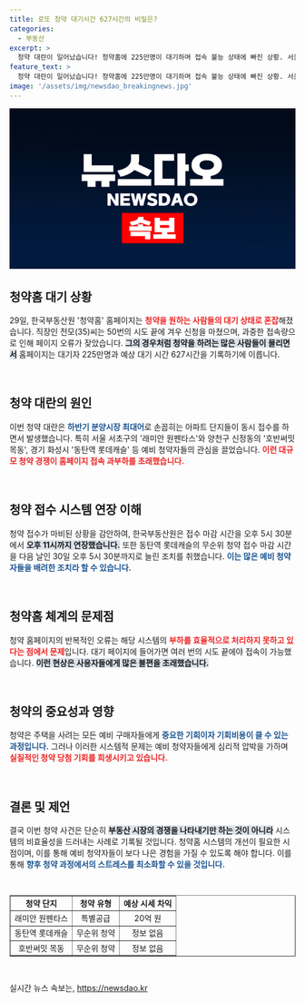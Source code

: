 ```yaml
---
title: 로또 청약 대기시간 627시간의 비밀은?
categories:
  - 부동산
excerpt: >
  청약 대란이 일어났습니다! 청약홈에 225만명이 대기하며 접속 불능 상태에 빠진 상황. 서울과 경기의 인기 아파트들이 동시에 접수를 시작하면서, 서민들은 수십 번의 시도 끝에 겨우 청약에 성공해야 했습니다. 20억원 시세 차익을 기대하는 래미안 원펜타스, 무순위 청약으로 떠오른 동탄역 롯데캐슬에 관심 집중!
feature_text: >
  청약 대란이 일어났습니다! 청약홈에 225만명이 대기하며 접속 불능 상태에 빠진 상황. 서울과 경기의 인기 아파트들이 동시에 접수를 시작하면서, 서민들은 수십 번의 시도 끝에 겨우 청약에 성공해야 했습니다. 20억원 시세 차익을 기대하는 래미안 원펜타스, 무순위 청약으로 떠오른 동탄역 롯데캐슬에 관심 집중!
image: '/assets/img/newsdao_breakingnews.jpg'
---
```


<p><img src="/assets/img/newsdao_breakingnews.jpg" alt="implanttips 속보" /></p>

<h2 data-ke-size="size26">청약홈 대기 상황</h2>

<p data-ke-size="size16">29일, 한국부동산원 '청약홈' 홈페이지는 <b><span style="color: #ee2323;">청약을 원하는 사람들의 대기 상태로 혼잡</span></b>해졌습니다. 직장인 전모(35)씨는 50번의 시도 끝에 겨우 신청을 마쳤으며, 과중한 접속량으로 인해 페이지 오류가 잦았습니다. <b><span style="background-color: #21538527;">그의 경우처럼 청약을 하려는 많은 사람들이 몰리면서</span></b> 홈페이지는 대기자 225만명과 예상 대기 시간 627시간을 기록하기에 이릅니다. </p>

<p data-ke-size="size16">&nbsp;</p>

<h2 data-ke-size="size26">청약 대란의 원인</h2>

<p data-ke-size="size16">이번 청약 대란은 <b><span style="color: #1a5490;">하반기 분양시장 최대어</span></b>로 손꼽히는 아파트 단지들이 동시 접수를 하면서 발생했습니다. 특히 서울 서초구의 '래미안 원펜타스'와 양천구 신정동의 '호반써밋 목동', 경기 화성시 '동탄역 롯데캐슬' 등 예비 청약자들의 관심을 끌었습니다. <b><span style="color: #ee2323;">이런 대규모 청약 경쟁이 홈페이지 접속 과부하를 초래했습니다.</span></b></p>

<p data-ke-size="size16">&nbsp;</p>

<h2 data-ke-size="size26">청약 접수 시스템 연장 이해</h2>

<p data-ke-size="size16">청약 접수가 마비된 상황을 감안하여, 한국부동산원은 접수 마감 시간을 오후 5시 30분에서 <b><span style="background-color: #21538527;">오후 11시까지 연장했습니다.</span></b> 또한 동탄역 롯데캐슬의 무순위 청약 접수 마감 시간을 다음 날인 30일 오후 5시 30분까지로 늘린 조치를 취했습니다. <b><span style="color: #1a5490;">이는 많은 예비 청약자들을 배려한 조치라 할 수 있습니다.</span></b></p>

<p data-ke-size="size16">&nbsp;</p>

<h2 data-ke-size="size26">청약홈 체계의 문제점</h2>

<p data-ke-size="size16">청약 홈페이지의 반복적인 오류는 해당 시스템의 <b><span style="color: #ee2323;">부하를 효율적으로 처리하지 못하고 있다는 점에서 문제</span></b>입니다. 대기 페이지에 들어가면 여러 번의 시도 끝에야 접속이 가능했습니다. <b><span style="background-color: #21538527;">이런 현상은 사용자들에게 많은 불편을 초래했습니다.</span></b></p>

<p data-ke-size="size16">&nbsp;</p>

<h2 data-ke-size="size26">청약의 중요성과 영향</h2>

<p data-ke-size="size16">청약은 주택을 사려는 모든 예비 구매자들에게 <b><span style="color: #1a5490;">중요한 기회이자 기회비용이 클 수 있는 과정입니다.</span></b> 그러나 이러한 시스템적 문제는 예비 청약자들에게 심리적 압박을 가하며 <b><span style="color: #ee2323;">실질적인 청약 당첨 기회를 희생시키고 있습니다.</span></b></p>

<p data-ke-size="size16">&nbsp;</p>

<h2 data-ke-size="size26">결론 및 제언</h2>

<p data-ke-size="size16">결국 이번 청약 사건은 단순히 <b><span style="background-color: #21538527;">부동산 시장의 경쟁을 나타내기만 하는 것이 아니라</span></b> 시스템의 비효율성을 드러내는 사례로 기록될 것입니다. 청약홈 시스템의 개선이 필요한 시점이며, 이를 통해 예비 청약자들이 보다 나은 경험을 가질 수 있도록 해야 합니다. 이를 통해 <b><span style="color: #1a5490;">향후 청약 과정에서의 스트레스를 최소화할 수 있을 것입니다.</span></b></p>

<p data-ke-size="size16">&nbsp;</p>

<table style="width: 100%; border-collapse: collapse;" border="1">
<tr>
<td style="text-align: center; height: 17px;"><b>청약 단지</b></td>
<td style="text-align: center; height: 17px;"><b>청약 유형</b></td>
<td style="text-align: center; height: 17px;"><b>예상 시세 차익</b></td>
</tr>
<tr>
<td style="text-align: center; height: 17px;">래미안 원펜타스</td>
<td style="text-align: center; height: 17px;">특별공급</td>
<td style="text-align: center; height: 17px;">20억 원</td>
</tr>
<tr>
<td style="text-align: center; height: 17px;">동탄역 롯데캐슬</td>
<td style="text-align: center; height: 17px;">무순위 청약</td>
<td style="text-align: center; height: 17px;">정보 없음</td>
</tr>
<tr>
<td style="text-align: center; height: 17px;">호반써밋 목동</td>
<td style="text-align: center; height: 17px;">무순위 청약</td>
<td style="text-align: center; height: 17px;">정보 없음</td>
</tr>
</table>

<p data-ke-size="size16">&nbsp;</p>
실시간 뉴스 속보는, <a href="https://newsdao.kr" rel="dofollow">https://newsdao.kr</a>


